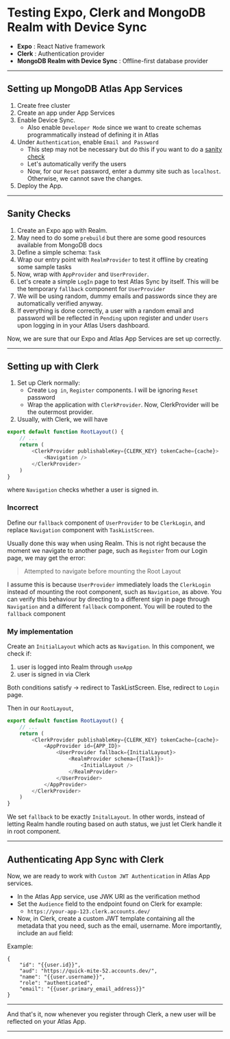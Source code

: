 # Testing Expo, Clerk and MongoDB Realm with Device Sync

- **Expo** : React Native framework
- **Clerk** : Authentication provider
- **MongoDB Realm with Device Sync** : Offline-first database provider

---

## Setting up MongoDB Atlas App Services
1. Create free cluster
2. Create an app under App Services
3. Enable Device Sync.
    - Also enable `Developer Mode` since we want to create schemas programmatically instead of defining it in Atlas
4. Under `Authentication`, enable `Email and Password`
    - This step may not be necessary but do this if you want to do a [sanity check](#sanity-checks)
    - Let's automatically verify the users
    - Now, for our `Reset` password, enter a dummy site such as `localhost`. Otherwise, we cannot save the changes.
5. Deploy the App.

---

## Sanity Checks
1. Create an Expo app with Realm.
2. May need to do some `prebuild` but there are some good resources available from MongoDB docs
3. Define a simple schema: `Task`
4. Wrap our entry point with `RealmProvider` to test it offline by creating some sample tasks
5. Now, wrap with `AppProvider` and `UserProvider`.
6. Let's create a simple `LogIn` page to test Atlas Sync by itself. This will be the temporary `fallback` component for `UserProvider`
7. We will be using random, dummy emails and passwords since they are automatically verified anyway.
8. If everything is done correctly, a user with a random email and password will be reflected in `Pending` upon register and under `Users` upon logging in in your Atlas Users dashboard.

Now, we are sure that our Expo and Atlas App Services are set up correctly.

---

## Setting up with Clerk
1. Set up Clerk normally:
    - Create `Log in`, `Register` components. I will be ignoring `Reset` password
    - Wrap the application with `ClerkProvider`. Now, ClerkProvider will be the outermost provider.
2. Usually, with Clerk, we will have
```js
export default function RootLayout() {
    // ...
    return (
        <ClerkProvider publishableKey={CLERK_KEY} tokenCache={cache}>
            <Navigation />
        </ClerkProvider>
    )
}
```
where `Navigation` checks whether a user is signed in.

### Incorrect
Define our `fallback` component of `UserProvider` to be `ClerkLogin`, and replace `Navigation` component with `TaskListScreen`.

Usually done this way when using Realm. This is not right because the moment we navigate to another page, such as `Register` from our Login page, we may get the error:
> Attempted to navigate before mounting the Root Layout

I assume this is because `UserProvider` immediately loads the `ClerkLogin` instead of mounting the root component, such as `Navigation`, as above. You can verify this behaviour by directing to a different sign in page through `Navigation` and a different `fallback` component. You will be routed to the `fallback` component

### My implementation
Create an `InitialLayout` which acts as `Navigation`. In this component, we check if:
1. user is logged into Realm through `useApp`
2. user is signed in via Clerk

Both conditions satisfy -> redirect to TaskListScreen. Else, redirect to `Login` page.

Then in our `RootLayout`,
```js
export default function RootLayout() {
    // ...
    return (
        <ClerkProvider publishableKey={CLERK_KEY} tokenCache={cache}>
            <AppProvider id={APP_ID}>
                <UserProvider fallback={InitialLayout}>
                    <RealmProvider schema={[Task]}>
                        <InitialLayout />
                    </RealmProvider>
                </UserProvider>
            </AppProvider>
        </ClerkProvider> 
    )
}
```

We set `fallback` to be exactly `InitalLayout`. In other words, instead of letting Realm handle routing based on auth status, we just let Clerk handle it in root component.

---

## Authenticating App Sync with Clerk

Now, we are ready to work with `Custom JWT Authentication` in Atlas App services.

- In the Atlas App service, use JWK URI as the verification method
- Set the `Audience` field to the endpoint found on Clerk for example:
    - `https://your-app-123.clerk.accounts.dev/`
- Now, in Clerk, create a custom JWT template containing all the metadata that you need, such as the email, username. More importantly, include an `aud` field:

Example:
```
{
	"id": "{{user.id}}",
	"aud": "https://quick-mite-52.accounts.dev/",
	"name": "{{user.username}}",
	"role": "authenticated",
	"email": "{{user.primary_email_address}}"
}
```

---

And that's it, now whenever you register through Clerk, a new user will be reflected on your Atlas App.

---
